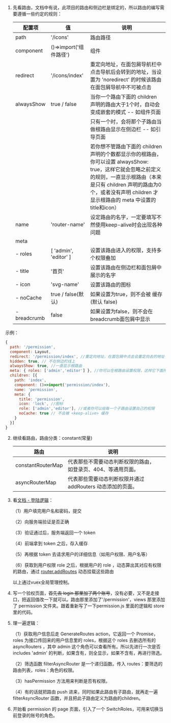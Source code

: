 1. 先看路由，文档中有说，此项目的路由和侧边栏是绑定的，所以路由的编写需要遵循一些约定的规则：

      | 配置项        | 值                     | 说明      |
      |--------------|-----------------------|----------|
      | path         | '/icons'              | 路由路径 |
      | component    | ()=>import('组件路径') | 组件 |
      | redirect     | '/icons/index'        | 重定向地址，在面包屑导航栏中点击导航后会转到的地址，当设置为 'noredirect' 的时候该路由在面包屑导航中不可被点击 |
      | alwaysShow | true / false          | 当你一个路由下面的 children 声明的路由大于1个时，自动会变成嵌套的模式 -- 如组件页面 |
      |              |                       | 只有一个时，会将那个子路由当做根路由显示在侧边栏 -- 如引导页面 |
      |              |                       | 若你想不管路由下面的 children 声明的个数都显示你的根路由，你可以设置 alwaysShow: true，这样它就会忽略之前定义的规则，一直显示根路由（本来是只有 children 声明的路由为0个，或者没有声明 children 才显示根路由的 meta 中设置的title和icon） |
      | name         | 'router-name'         | 设定路由的名字，一定要填写不然使用keep-alive时会出现各种问题 |
      | meta         |||
      | - roles      | [ 'admin', 'editor' ] | 设置该路由进入的权限，支持多个权限叠加 |
      | - title      | '首页'                | 设置该路由在侧边栏和面包屑中展示的名字 |
      | - icon       | 'svg-name'            | 设置该路由的图标 |
      | - noCache    | true / false(默认)    | 如果设置为true，则不会被 <keep-alive> 缓存(默认 false) |
      | - breadcrumb | false                | 如果设置为false，则不会在breadcrumb面包屑中显示 |

示例：
``` js
{
  path: '/permission',
  component: Layout,
  redirect: '/permission/index', //重定向地址，在面包屑中点击会重定向去的地址
  hidden: true, // 不在侧边栏线上
  alwaysShow: true, //一直显示根路由
  meta: { roles: ['admin','editor'] }, //你可以在根路由设置权限，这样它下面所以的子路由都继承了这个权限
  children: [{
    path: 'index',
    component: ()=>import('permission/index'),
    name: 'permission',
    meta: {
      title: 'permission',
      icon: 'lock', //图标
      role: ['admin','editor'], //或者你可以给每一个子路由设置自己的权限
      noCache: true // 不会被 <keep-alive> 缓存
    }
  }]
}
``` 

2. 继续看路由，路由分类：constant(常量)

      | 路由              | 说明 ||
      |-------------------|-----|--|
      | constantRouterMap | 代表那些不需要动态判断权限的路由，如登录页、404、等通用页面。 ||
      | asyncRouterMap    | 代表那些需要动态判断权限并通过 addRouters 动态添加的页面。 ||

3. 看[文档 - 登陆逻辑](https://juejin.im/post/591aa14f570c35006961acac)：

   （1）用户填完用户名和密码，提交

   （2）向服务端验证是否正确

   （3）验证通过后，服务端返回一个 token

   （4）前端拿到 token 之后，存入缓存
   
   （5）再根据 token 去请求用户的详细信息（如用户权限、用户名等）

   （6）获取到用户权限 role 之后，根据用户的 role ，动态算出其对应有权限的路由，通过 [router.addRoutes](https://router.vuejs.org/zh/api/#router-addroutes) 动态挂载这些路由

   以上通过vuex全局管理控制。

4. 写一个验权页面，~~首先去 login 那里加了两个账号~~，没有必要，又不是走接口，把返回值改一下就可以。路由那里添加了'/permission'，views 那里添加了 permission 文件夹。跟着重新写了一下permission.js 里面的逻辑和 store 里的代码。
5. 理一遍逻辑：

   （1）获取用户信息后走 GenerateRoutes action，它返回一个 Promise，roles 为接口传回来的用户信息里的 roles，根据这个 roles 去删选所有的 asyncRouters ，其中 admin 这个角色可以查看所有。所以先进行一次是否 includes 'admin' 的判断，如果含有，则全显示，如果不含有，再进行筛选。

   （2）筛选函数 filterAsyncRouter 是一个递归函数。传入 routes：要筛选的路由列表，roles：角色的权限。

   （3）hasPermission 方法用来判断是否有权限。

   （4）有的话就把路由 push 进来，同时如果此路由有子路由，就再走一遍 filterAsyncRouter 函数，并且把此子路由定义为路由的children。

6. 开始看 permission 的 page 页面，引入了一个 SwitchRoles，可用来切换当前登录的账号的角色。


